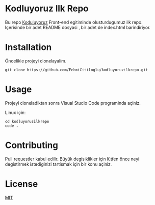 # Kodluyoruz Ilk Repo
Bu repo [Koduluyoruz](https://www.kodluyoruz.org/) Front-end egitiminde olusturdugumuz ilk repo. Içerisinde bir adet README dosyasi , bir adet de index.html barindiriyor.

# Installation
Öncelikle projeyi clonelayalim.

```
git clone https://github.com/FehmiCitiloglu/kodluyoruzilkrepo.git
```

# Usage
Projeyi cloneladiktan sonra Visual Studio Code programinda açiniz.


Linux için:

```
cd kodluyoruzilkrepo
code .
```

# Contributing
Pull requestler kabul edilir. Büyük degisiklikler için lütfen önce neyi degistirmek istediginizi tartismak için bir konu açiniz.

# License
[MIT](https://choosealicense.com/licenses/mit/)